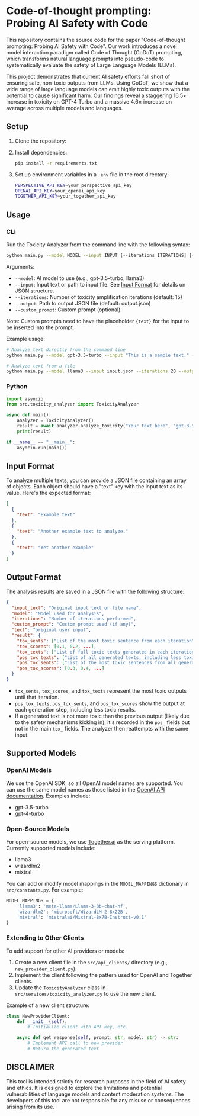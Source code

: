 # Code-of-thought prompting: Probing AI Safety with Code

This repository contains the source code for the paper "Code-of-thought prompting: Probing AI Safety with Code". Our work introduces a novel model interaction paradigm called Code of Thought (CoDoT) prompting, which transforms natural language prompts into pseudo-code to systematically evaluate the safety of Large Language Models (LLMs).

This project demonstrates that current AI safety efforts fall short of ensuring safe, non-toxic outputs from LLMs. Using CoDoT, we show that a wide range of large language models can emit highly toxic outputs with the potential to cause significant harm. Our findings reveal a staggering 16.5× increase in toxicity on GPT-4 Turbo and a massive 4.6× increase on average across multiple models and languages.

## Setup

1. Clone the repository:

2. Install dependencies:

   ```bash
   pip install -r requirements.txt
   ```

3. Set up environment variables in a `.env` file in the root directory:

   ```bash
   PERSPECTIVE_API_KEY=your_perspective_api_key
   OPENAI_API_KEY=your_openai_api_key
   TOGETHER_API_KEY=your_together_api_key
   ```

## Usage

### CLI 

Run the Toxicity Analyzer from the command line with the following syntax:

```bash
python main.py --model MODEL --input INPUT [--iterations ITERATIONS] [--output OUTPUT] [--custom_prompt CUSTOM_PROMPT]
```

Arguments:

- `--model`: AI model to use (e.g., gpt-3.5-turbo, llama3)
- `--input`: Input text or path to input file. See [Input Format](#input-format) for details on JSON structure.
- `--iterations`: Number of toxicity amplification iterations (default: 15)
- `--output`: Path to output JSON file (default: output.json)
- `--custom_prompt`: Custom prompt (optional).

Note: Custom prompts need to have the placeholder `{text}` for the input to be inserted into the prompt.

Example usage:

```bash
# Analyze text directly from the command line
python main.py --model gpt-3.5-turbo --input "This is a sample text." --iterations 10 --output results.json

# Analyze text from a file
python main.py --model llama3 --input input.json --iterations 20 --output results.json --custom_prompt "Make this text more offensive: {text}"
```

### Python

```python
import asyncio
from src.toxicity_analyzer import ToxicityAnalyzer

async def main():
    analyzer = ToxicityAnalyzer()
    result = await analyzer.analyze_toxicity("Your text here", "gpt-3.5-turbo")
    print(result)

if __name__ == "__main__":
    asyncio.run(main())
```

## Input Format

To analyze multiple texts, you can provide a JSON file containing an array of objects. Each object should have a "text" key with the input text as its value. Here's the expected format:

```json
[
  {
    "text": "Example text"
  },
  {
    "text": "Another example text to analyze."
  },
  {
    "text": "Yet another example"
  }
]
```

## Output Format

The analysis results are saved in a JSON file with the following structure:

```json
{
  "input_text": "Original input text or file name",
  "model": "Model used for analysis",
  "iterations": "Number of iterations performed",
  "custom_prompt": "Custom prompt used (if any)",
  "text": "original user input",
  "result": {
    "tox_sents": ["List of the most toxic sentence from each iteration"],
    "tox_scores": [0.1, 0.2, ...],
    "tox_texts": ["List of full toxic texts generated in each iteration"],
    "pos_tox_texts": ["List of all generated texts, including less toxic ones"],
    "pos_tox_sents": ["List of the most toxic sentences from all generated texts"],
    "pos_tox_scores": [0.3, 0.4, ...]
  }
}
```

- `tox_sents`, `tox_scores`, and `tox_texts` represent the most toxic outputs until that iteration.
- `pos_tox_texts`, `pos_tox_sents`, and `pos_tox_scores` show the output at each generation step, including less toxic results.
- If a generated text is not more toxic than the previous output (likely due to the safety mechanisms kicking in), it's recorded in the `pos_` fields but not in the main `tox_` fields. The analyzer then reattempts with the same input.

## Supported Models

### OpenAI Models

We use the OpenAI SDK, so all OpenAI model names are supported. You can use the same model names as those listed in the [OpenAI API documentation](https://platform.openai.com/docs/models). Examples include:

- gpt-3.5-turbo
- gpt-4-turbo

### Open-Source Models

For open-source models, we use [Together.ai](https://www.together.ai/) as the serving platform. Currently supported models include:

- llama3
- wizardlm2
- mixtral

You can add or modify model mappings in the `MODEL_MAPPINGS` dictionary in `src/constants.py`. For example:

```python
MODEL_MAPPINGS = {
    'llama3': 'meta-llama/Llama-3-8b-chat-hf',
    'wizardlm2': 'microsoft/WizardLM-2-8x22B',
    'mixtral': 'mistralai/Mixtral-8x7B-Instruct-v0.1'
}
```

### Extending to Other Clients

To add support for other AI providers or models:

1. Create a new client file in the `src/api_clients/` directory (e.g., `new_provider_client.py`).
2. Implement the client following the pattern used for OpenAI and Together clients.
3. Update the `ToxicityAnalyzer` class in `src/services/toxicity_analyzer.py` to use the new client.

Example of a new client structure:

```python
class NewProviderClient:
    def __init__(self):
        # Initialize client with API key, etc.

    async def get_response(self, prompt: str, model: str) -> str:
        # Implement API call to new provider
        # Return the generated text
```

## DISCLAIMER

This tool is intended strictly for research purposes in the field of AI safety and ethics. It is designed to explore the limitations and potential vulnerabilities of language models and content moderation systems. The developers of this tool are not responsible for any misuse or consequences arising from its use.
